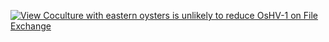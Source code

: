 [![View Coculture with eastern oysters is unlikely to reduce OsHV-1  on File Exchange](https://www.mathworks.com/matlabcentral/images/matlab-file-exchange.svg)](https://www.mathworks.com/matlabcentral/fileexchange/160133-coculture-with-eastern-oysters-is-unlikely-to-reduce-oshv-1)
